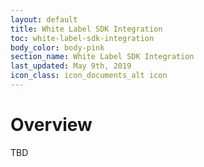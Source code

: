 ```yaml
---
layout: default
title: White Label SDK Integration
toc: white-label-sdk-integration
body_color: body-pink
section_name: White Label SDK Integration
last_updated: May 9th, 2019
icon_class: icon_documents_alt icon
---
```

# Overview

TBD
